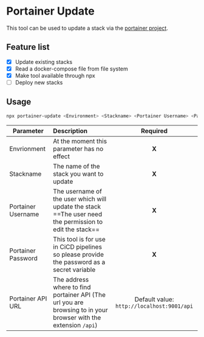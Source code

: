 # Portainer Update
This tool can be used to update a stack via the [portainer project](https://www.portainer.io/).
## Feature list

 - [X] Update existing stacks
 - [X] Read a docker-compose file from file system
 - [X] Make tool available through npx
 - [ ] Deploy new stacks
 
 ## Usage
 
 ```bash
npx portainer-update <Environment> <Stackname> <Portainer Username> <Password> <Portainer API URL>
```

|Parameter|Description|Required|
|--|:--|:--:|
|Envrionment|At the moment this parameter has no effect|**X**|
|Stackname|The name of the stack you want to update|**X**|
|Portainer Username|The username of the user which will update the stack ==The user need the permission to edit the stack==|**X**|
|Portainer Password|This tool is for use in CiCD pipelines so please provide the password as a secret variable|**X**|
|Portainer API URL|The address where to find portainer API (The url you are browsing to in your browser with the extension `/api`)|Default value: `http://localhost:9001/api`|